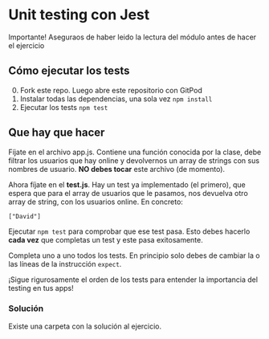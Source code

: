 # Unit testing con Jest

Importante! Aseguraos de haber leido la lectura del módulo antes de hacer el ejercicio

## Cómo ejecutar los tests

0. Fork este repo. Luego abre este repositorio con GitPod
1. Instalar todas las dependencias, una sola vez `npm install`
2. Ejecutar los tests
`npm test`

## Que hay que hacer

Fíjate en el archivo app.js. Contiene una función conocida por la clase, debe filtrar los usuarios que hay online y devolvernos un array de strings con sus nombres de usuario. **NO debes tocar** este archivo (de momento).

Ahora fíjate en el **test.js**. Hay un test ya implementado (el primero), que espera que para el array de usuarios que le pasamos, nos devuelva otro array de string, con los usuarios online. En concreto: 

`["David"]`

Ejecutar `npm test` para comprobar que ese test pasa. Esto debes hacerlo **cada vez** que completas un test y este pasa exitosamente.

Completa uno a uno todos los tests. En principio solo debes de cambiar la o las líneas de la instrucción `expect`.

¡Sigue rigurosamente el orden de los tests para entender la importancia del testing en tus apps!

### Solución

Existe una carpeta con la solución al ejercicio.


